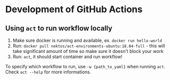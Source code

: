# Development of GitHub Actions

## Using `act` to run workflow locally

1. Make sure docker is running and available, ex. `docker run hello-world`
2. Run: `docker pull nektos/act-environments-ubuntu:18.04-full` - this will take significant amount of time so make sure it doesn't block your work
3. Run: `act`, it should start container and run workflow!

To specify which workflow to run, use `-w {path_to_yaml}` when running `act`.
Check `act --help` for more informations.